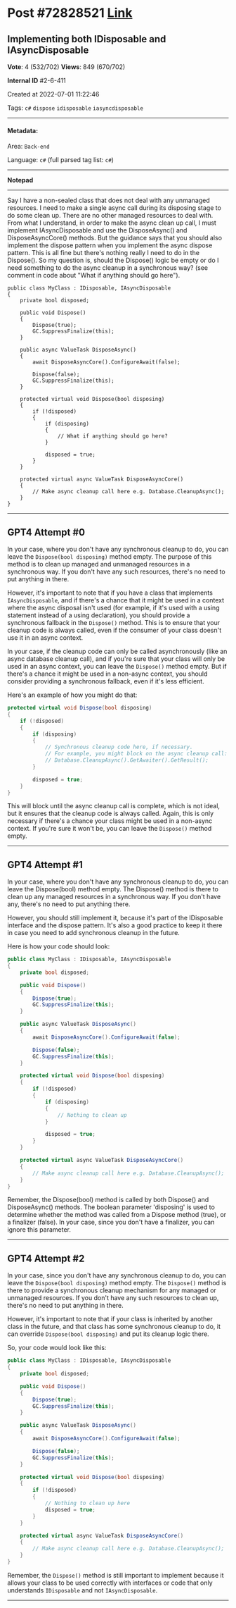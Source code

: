 
# Post \#72828521 [Link](https://stackoverflow.com/questions/72828521/)

## Implementing both IDisposable and IAsyncDisposable

**Vote**: 4 (532/702) **Views**: 849 (670/702) 

**Internal ID** \#2-6-411

Created at 2022-07-01 11:22:46

Tags: `c#` `dispose` `idisposable` `iasyncdisposable`

----------

#### Metadata:

Area: `Back-end`

Language: `c#` (full parsed tag list: `c#`)

----------

**Notepad**


----------

Say I have a non-sealed class that does not deal with any unmanaged resources. I need to make a single async call during its disposing stage to do some clean up. There are no other managed resources to deal with.
From what I understand, in order to make the async clean up call, I must implement IAsyncDisposable and use the DisposeAsync() and DisposeAsyncCore() methods. But the guidance says that you should also implement the dispose pattern when you implement the async dispose pattern. This is all fine but there's nothing really I need to do in the Dispose().
So my question is, should the Dispose() logic be empty or do I need something to do the async cleanup in a synchronous way? (see comment in code about "What if anything should go here").
```
public class MyClass : IDisposable, IAsyncDisposable
{
    private bool disposed;

    public void Dispose()
    {
        Dispose(true);
        GC.SuppressFinalize(this);
    }

    public async ValueTask DisposeAsync()
    {
        await DisposeAsyncCore().ConfigureAwait(false);

        Dispose(false);
        GC.SuppressFinalize(this);
    }

    protected virtual void Dispose(bool disposing)
    {
        if (!disposed)
        {
            if (disposing)
            {
                // What if anything should go here?
            }

            disposed = true;
        }
    }

    protected virtual async ValueTask DisposeAsyncCore()
    {
        // Make async cleanup call here e.g. Database.CleanupAsync();
    }
}
```



----------
        
## GPT4 Attempt \#0

In your case, where you don't have any synchronous cleanup to do, you can leave the `Dispose(bool disposing)` method empty. The purpose of this method is to clean up managed and unmanaged resources in a synchronous way. If you don't have any such resources, there's no need to put anything in there.

However, it's important to note that if you have a class that implements `IAsyncDisposable`, and if there's a chance that it might be used in a context where the async disposal isn't used (for example, if it's used with a using statement instead of a using declaration), you should provide a synchronous fallback in the `Dispose()` method. This is to ensure that your cleanup code is always called, even if the consumer of your class doesn't use it in an async context.

In your case, if the cleanup code can only be called asynchronously (like an async database cleanup call), and if you're sure that your class will only be used in an async context, you can leave the `Dispose()` method empty. But if there's a chance it might be used in a non-async context, you should consider providing a synchronous fallback, even if it's less efficient.

Here's an example of how you might do that:

```csharp
protected virtual void Dispose(bool disposing)
{
    if (!disposed)
    {
        if (disposing)
        {
            // Synchronous cleanup code here, if necessary.
            // For example, you might block on the async cleanup call:
            // Database.CleanupAsync().GetAwaiter().GetResult();
        }

        disposed = true;
    }
}
```

This will block until the async cleanup call is complete, which is not ideal, but it ensures that the cleanup code is always called. Again, this is only necessary if there's a chance your class might be used in a non-async context. If you're sure it won't be, you can leave the `Dispose()` method empty.

--------

## GPT4 Attempt \#1

In your case, where you don't have any synchronous cleanup to do, you can leave the Dispose(bool) method empty. The Dispose() method is there to clean up any managed resources in a synchronous way. If you don't have any, there's no need to put anything there.

However, you should still implement it, because it's part of the IDisposable interface and the dispose pattern. It's also a good practice to keep it there in case you need to add synchronous cleanup in the future.

Here is how your code should look:

```csharp
public class MyClass : IDisposable, IAsyncDisposable
{
    private bool disposed;

    public void Dispose()
    {
        Dispose(true);
        GC.SuppressFinalize(this);
    }

    public async ValueTask DisposeAsync()
    {
        await DisposeAsyncCore().ConfigureAwait(false);

        Dispose(false);
        GC.SuppressFinalize(this);
    }

    protected virtual void Dispose(bool disposing)
    {
        if (!disposed)
        {
            if (disposing)
            {
                // Nothing to clean up
            }

            disposed = true;
        }
    }

    protected virtual async ValueTask DisposeAsyncCore()
    {
        // Make async cleanup call here e.g. Database.CleanupAsync();
    }
}
```

Remember, the Dispose(bool) method is called by both Dispose() and DisposeAsync() methods. The boolean parameter 'disposing' is used to determine whether the method was called from a Dispose method (true), or a finalizer (false). In your case, since you don't have a finalizer, you can ignore this parameter.

--------

## GPT4 Attempt \#2

In your case, since you don't have any synchronous cleanup to do, you can leave the `Dispose(bool disposing)` method empty. The `Dispose()` method is there to provide a synchronous cleanup mechanism for any managed or unmanaged resources. If you don't have any such resources to clean up, there's no need to put anything in there.

However, it's important to note that if your class is inherited by another class in the future, and that class has some synchronous cleanup to do, it can override `Dispose(bool disposing)` and put its cleanup logic there.

So, your code would look like this:

```csharp
public class MyClass : IDisposable, IAsyncDisposable
{
    private bool disposed;

    public void Dispose()
    {
        Dispose(true);
        GC.SuppressFinalize(this);
    }

    public async ValueTask DisposeAsync()
    {
        await DisposeAsyncCore().ConfigureAwait(false);

        Dispose(false);
        GC.SuppressFinalize(this);
    }

    protected virtual void Dispose(bool disposing)
    {
        if (!disposed)
        {
            // Nothing to clean up here
            disposed = true;
        }
    }

    protected virtual async ValueTask DisposeAsyncCore()
    {
        // Make async cleanup call here e.g. Database.CleanupAsync();
    }
}
```

Remember, the `Dispose()` method is still important to implement because it allows your class to be used correctly with interfaces or code that only understands `IDisposable` and not `IAsyncDisposable`.

--------
